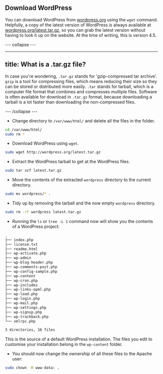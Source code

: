 ## Download WordPress

You can download WordPress from [wordpress.org](http://wordpress.org/) using the `wget` command. Helpfully, a copy of the latest version of WordPress is always available at [wordpress.org/latest.tar.gz](https://wordpress.org/latest.tar.gz), so you can grab the latest version without having to look it up on the website. At the time of writing, this is version 4.5.

--- collapse ---

---
title: What is a .tar.gz file?
---

In case you're wondering, `.tar.gz` stands for 'gzip-compressed tar archive'. `gzip` is a tool for compressing files, which means reducing their size so they can be stored or distributed more easily. `.tar` stands for tarball, which is a computer file format that combines and compresses multiple files. Software is often available for download in `.tar.gz` format, because downloading a tarball is a lot faster than downloading the non-compressed files.

--- /collapse ---

+ Change directory to `/var/www/html/` and delete all the files in the folder.

```bash
cd /var/www/html/
sudo rm *
```

+ Download WordPress using `wget`.

```bash
sudo wget http://wordpress.org/latest.tar.gz
```

+ Extract the WordPress tarball to get at the WordPress files.

```bash
sudo tar xzf latest.tar.gz
```

+ Move the contents of the extracted `wordpress` directory to the current directory.

```bash
sudo mv wordpress/* .
```

+ Tidy up by removing the tarball and the now empty `wordpress` directory.

```bash
sudo rm -rf wordpress latest.tar.gz
```

- Running the `ls` or `tree -L 1` command now will show you the contents of a WordPress project:

```bash
.
├── index.php
├── license.txt
├── readme.html
├── wp-activate.php
├── wp-admin
├── wp-blog-header.php
├── wp-comments-post.php
├── wp-config-sample.php
├── wp-content
├── wp-cron.php
├── wp-includes
├── wp-links-opml.php
├── wp-load.php
├── wp-login.php
├── wp-mail.php
├── wp-settings.php
├── wp-signup.php
├── wp-trackback.php
└── xmlrpc.php

3 directories, 16 files
```

This is the source of a default WordPress installation. The files you edit to customise your installation belong in the `wp-content` folder.

+ You should now change the ownership of all these files to the Apache user:

```bash
sudo chown -R www-data: .
```
